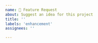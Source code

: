 ```yaml
---
name: 🚀 Feature Request
about: Suggest an idea for this project
title: ''
labels: 'enhancement'
assignees: ''

---
```


<!-- If you have an idea for any new features and enhancements to any of our scripts 🚀
and would love ❤ to see what ideas you have for us... 🙂 -->
